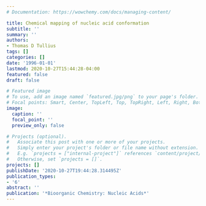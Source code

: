```yaml
---
# Documentation: https://wowchemy.com/docs/managing-content/

title: Chemical mapping of nucleic acid conformation
subtitle: ''
summary: ''
authors:
- Thomas D Tullius
tags: []
categories: []
date: '1996-01-01'
lastmod: 2020-10-27T15:44:28-04:00
featured: false
draft: false

# Featured image
# To use, add an image named `featured.jpg/png` to your page's folder.
# Focal points: Smart, Center, TopLeft, Top, TopRight, Left, Right, BottomLeft, Bottom, BottomRight.
image:
  caption: ''
  focal_point: ''
  preview_only: false

# Projects (optional).
#   Associate this post with one or more of your projects.
#   Simply enter your project's folder or file name without extension.
#   E.g. `projects = ["internal-project"]` references `content/project/deep-learning/index.md`.
#   Otherwise, set `projects = []`.
projects: []
publishDate: '2020-10-27T19:44:28.314495Z'
publication_types:
- '6'
abstract: ''
publication: '*Bioorganic Chemistry: Nucleic Acids*'
---
```

